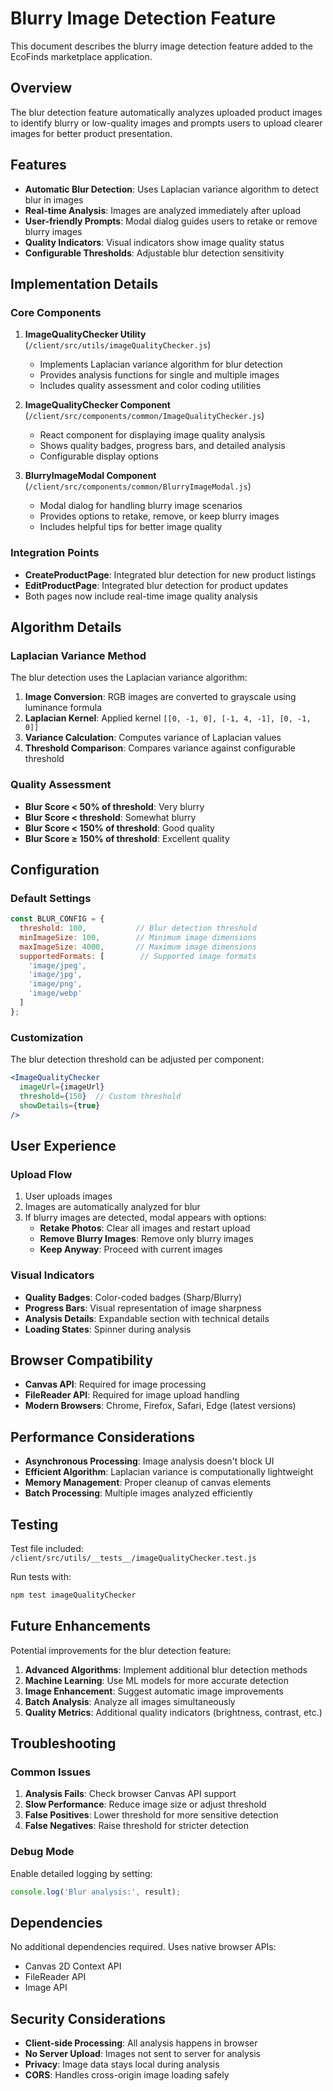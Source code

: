 # Blurry Image Detection Feature

This document describes the blurry image detection feature added to the EcoFinds marketplace application.

## Overview

The blur detection feature automatically analyzes uploaded product images to identify blurry or low-quality images and prompts users to upload clearer images for better product presentation.

## Features

- **Automatic Blur Detection**: Uses Laplacian variance algorithm to detect blur in images
- **Real-time Analysis**: Images are analyzed immediately after upload
- **User-friendly Prompts**: Modal dialog guides users to retake or remove blurry images
- **Quality Indicators**: Visual indicators show image quality status
- **Configurable Thresholds**: Adjustable blur detection sensitivity

## Implementation Details

### Core Components

1. **ImageQualityChecker Utility** (`/client/src/utils/imageQualityChecker.js`)
   - Implements Laplacian variance algorithm for blur detection
   - Provides analysis functions for single and multiple images
   - Includes quality assessment and color coding utilities

2. **ImageQualityChecker Component** (`/client/src/components/common/ImageQualityChecker.js`)
   - React component for displaying image quality analysis
   - Shows quality badges, progress bars, and detailed analysis
   - Configurable display options

3. **BlurryImageModal Component** (`/client/src/components/common/BlurryImageModal.js`)
   - Modal dialog for handling blurry image scenarios
   - Provides options to retake, remove, or keep blurry images
   - Includes helpful tips for better image quality

### Integration Points

- **CreateProductPage**: Integrated blur detection for new product listings
- **EditProductPage**: Integrated blur detection for product updates
- Both pages now include real-time image quality analysis

## Algorithm Details

### Laplacian Variance Method

The blur detection uses the Laplacian variance algorithm:

1. **Image Conversion**: RGB images are converted to grayscale using luminance formula
2. **Laplacian Kernel**: Applied kernel `[[0, -1, 0], [-1, 4, -1], [0, -1, 0]]`
3. **Variance Calculation**: Computes variance of Laplacian values
4. **Threshold Comparison**: Compares variance against configurable threshold

### Quality Assessment

- **Blur Score < 50% of threshold**: Very blurry
- **Blur Score < threshold**: Somewhat blurry  
- **Blur Score < 150% of threshold**: Good quality
- **Blur Score ≥ 150% of threshold**: Excellent quality

## Configuration

### Default Settings

```javascript
const BLUR_CONFIG = {
  threshold: 100,           // Blur detection threshold
  minImageSize: 100,        // Minimum image dimensions
  maxImageSize: 4000,       // Maximum image dimensions
  supportedFormats: [        // Supported image formats
    'image/jpeg', 
    'image/jpg', 
    'image/png', 
    'image/webp'
  ]
};
```

### Customization

The blur detection threshold can be adjusted per component:

```jsx
<ImageQualityChecker
  imageUrl={imageUrl}
  threshold={150}  // Custom threshold
  showDetails={true}
/>
```

## User Experience

### Upload Flow

1. User uploads images
2. Images are automatically analyzed for blur
3. If blurry images are detected, modal appears with options:
   - **Retake Photos**: Clear all images and restart upload
   - **Remove Blurry Images**: Remove only blurry images
   - **Keep Anyway**: Proceed with current images

### Visual Indicators

- **Quality Badges**: Color-coded badges (Sharp/Blurry)
- **Progress Bars**: Visual representation of image sharpness
- **Analysis Details**: Expandable section with technical details
- **Loading States**: Spinner during analysis

## Browser Compatibility

- **Canvas API**: Required for image processing
- **FileReader API**: Required for image upload handling
- **Modern Browsers**: Chrome, Firefox, Safari, Edge (latest versions)

## Performance Considerations

- **Asynchronous Processing**: Image analysis doesn't block UI
- **Efficient Algorithm**: Laplacian variance is computationally lightweight
- **Memory Management**: Proper cleanup of canvas elements
- **Batch Processing**: Multiple images analyzed efficiently

## Testing

Test file included: `/client/src/utils/__tests__/imageQualityChecker.test.js`

Run tests with:
```bash
npm test imageQualityChecker
```

## Future Enhancements

Potential improvements for the blur detection feature:

1. **Advanced Algorithms**: Implement additional blur detection methods
2. **Machine Learning**: Use ML models for more accurate detection
3. **Image Enhancement**: Suggest automatic image improvements
4. **Batch Analysis**: Analyze all images simultaneously
5. **Quality Metrics**: Additional quality indicators (brightness, contrast, etc.)

## Troubleshooting

### Common Issues

1. **Analysis Fails**: Check browser Canvas API support
2. **Slow Performance**: Reduce image size or adjust threshold
3. **False Positives**: Lower threshold for more sensitive detection
4. **False Negatives**: Raise threshold for stricter detection

### Debug Mode

Enable detailed logging by setting:
```javascript
console.log('Blur analysis:', result);
```

## Dependencies

No additional dependencies required. Uses native browser APIs:
- Canvas 2D Context API
- FileReader API
- Image API

## Security Considerations

- **Client-side Processing**: All analysis happens in browser
- **No Server Upload**: Images not sent to server for analysis
- **Privacy**: Image data stays local during analysis
- **CORS**: Handles cross-origin image loading safely
